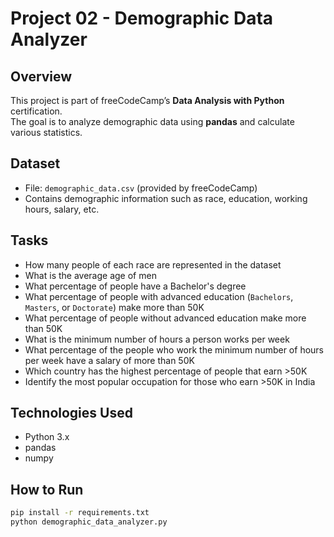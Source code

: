 # Project 02 - Demographic Data Analyzer

## Overview
This project is part of freeCodeCamp’s **Data Analysis with Python** certification.  
The goal is to analyze demographic data using **pandas** and calculate various statistics.

## Dataset
- File: `demographic_data.csv` (provided by freeCodeCamp)
- Contains demographic information such as race, education, working hours, salary, etc.

## Tasks
- How many people of each race are represented in the dataset
- What is the average age of men
- What percentage of people have a Bachelor's degree
- What percentage of people with advanced education (`Bachelors`, `Masters`, or `Doctorate`) make more than 50K
- What percentage of people without advanced education make more than 50K
- What is the minimum number of hours a person works per week
- What percentage of the people who work the minimum number of hours per week have a salary of more than 50K
- Which country has the highest percentage of people that earn >50K
- Identify the most popular occupation for those who earn >50K in India

## Technologies Used
- Python 3.x
- pandas
- numpy

## How to Run
```bash
pip install -r requirements.txt
python demographic_data_analyzer.py
